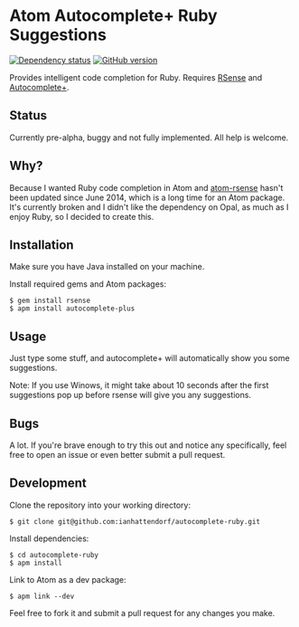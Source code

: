 # Atom Autocomplete+ Ruby Suggestions
[![Dependency status](https://david-dm.org/ianhattendorf/autocomplete-ruby.svg)](https://david-dm.org/ianhattendorf/autocomplete-ruby)
[![GitHub version](https://badge.fury.io/gh/ianhattendorf%2Fautocomplete-ruby.svg)](http://badge.fury.io/gh/ianhattendorf%2Fautocomplete-ruby)

Provides intelligent code completion for Ruby. Requires [RSense](https://github.com/rsense/rsense) and [Autocomplete+](https://github.com/atom-community/autocomplete-plus).

## Status
Currently pre-alpha, buggy and not fully implemented. All help is welcome.

## Why?
Because I wanted Ruby code completion in Atom and [atom-rsense](https://github.com/rsense/atom-rsense) hasn't been updated since June 2014, which is a long time for an Atom package. It's currently broken and I didn't like the dependency on Opal, as much as I enjoy Ruby, so I decided to create this.

## Installation
Make sure you have Java installed on your machine.

Install required gems and Atom packages:
```shell
$ gem install rsense
$ apm install autocomplete-plus
```

## Usage
Just type some stuff, and autocomplete+ will automatically show you some suggestions.

Note: If you use Winows, it might take about 10 seconds after the first suggestions pop up before rsense will give you any suggestions.

## Bugs
A lot. If you're brave enough to try this out and notice any specifically, feel free to open an issue or even better submit a pull request.

## Development
Clone the repository into your working directory:
```shell
$ git clone git@github.com:ianhattendorf/autocomplete-ruby.git
```

Install dependencies:
```shell
$ cd autocomplete-ruby
$ apm install
```

Link to Atom as a dev package:
```shell
$ apm link --dev
```

Feel free to fork it and submit a pull request for any changes you make.

